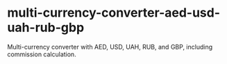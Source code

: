 # multi-currency-converter-aed-usd-uah-rub-gbp
Multi-currency converter with AED, USD, UAH, RUB, and GBP, including commission calculation.
